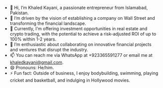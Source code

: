 - 👋 Hi, I’m Khaled Kayani, a passionate entrepreneur from Islamabad, Pakistan.
- 👀 I’m driven by the vision of establishing a company on Wall Street and transforming the financial landscape.
- 💼 Currently, I'm offering investment opportunities in real estate and crypto trading, with the potential to achieve a risk-adjusted ROI of up to 100% within 1-2 years.
- 💞️ I’m enthusiastic about collaborating on innovative financial projects and ventures that disrupt the industry.
- 📫 You can reach me via WhatsApp at +923365591277 or email me at khaledkayani@gmail.com.
- 😄 Pronouns: He/him.
- ⚡ Fun fact: Outside of business, I enjoy bodybuilding, swimming, playing cricket and basketball, and indulging in Hollywood movies.

<!---
kk-63/kk-63 is a ✨ special ✨ repository because its `README.md` (this file) appears on your GitHub profile.
You can click the Preview link to take a look at your changes.
--->

